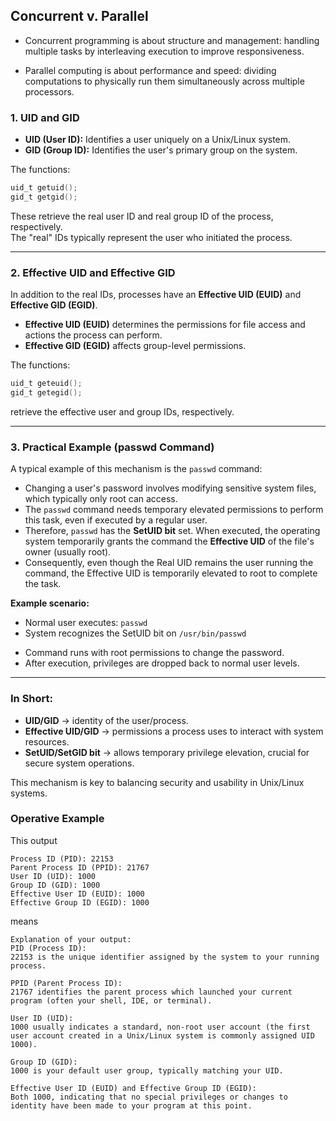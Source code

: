 ## Concurrent v. Parallel
- Concurrent programming is about structure and management: handling multiple tasks by interleaving execution to improve responsiveness.

- Parallel computing is about performance and speed: dividing computations to physically run them simultaneously across multiple processors.

### **1. UID and GID**

- **UID (User ID):** Identifies a user uniquely on a Unix/Linux system.
- **GID (Group ID):** Identifies the user's primary group on the system.

The functions:
```c
uid_t getuid();
gid_t getgid();
```
These retrieve the real user ID and real group ID of the process, respectively.  
The "real" IDs typically represent the user who initiated the process.

---

### **2. Effective UID and Effective GID**

In addition to the real IDs, processes have an **Effective UID (EUID)** and **Effective GID (EGID)**.

- **Effective UID (EUID)** determines the permissions for file access and actions the process can perform.
- **Effective GID (EGID)** affects group-level permissions.

The functions:
```c
uid_t geteuid();
gid_t getegid();
```
retrieve the effective user and group IDs, respectively.

---

### **3. Practical Example (passwd Command)**

A typical example of this mechanism is the `passwd` command:

- Changing a user's password involves modifying sensitive system files, which typically only root can access.
- The `passwd` command needs temporary elevated permissions to perform this task, even if executed by a regular user.
- Therefore, `passwd` has the **SetUID bit** set. When executed, the operating system temporarily grants the command the **Effective UID** of the file's owner (usually root).
- Consequently, even though the Real UID remains the user running the command, the Effective UID is temporarily elevated to root to complete the task.

**Example scenario:**
- Normal user executes: `passwd`
- System recognizes the SetUID bit on `/usr/bin/passwd`
<!-- - Temporarily elevates the command’s Effective UID to root. -->
- Command runs with root permissions to change the password.
- After execution, privileges are dropped back to normal user levels.

---

### **In Short:**
- **UID/GID** → identity of the user/process.
- **Effective UID/GID** → permissions a process uses to interact with system resources.
- **SetUID/SetGID bit** → allows temporary privilege elevation, crucial for secure system operations.

This mechanism is key to balancing security and usability in Unix/Linux systems.

### Operative Example

This output
```shell
Process ID (PID): 22153
Parent Process ID (PPID): 21767
User ID (UID): 1000
Group ID (GID): 1000
Effective User ID (EUID): 1000
Effective Group ID (EGID): 1000
```

means
```text
Explanation of your output:
PID (Process ID):
22153 is the unique identifier assigned by the system to your running process.

PPID (Parent Process ID):
21767 identifies the parent process which launched your current program (often your shell, IDE, or terminal).

User ID (UID):
1000 usually indicates a standard, non-root user account (the first user account created in a Unix/Linux system is commonly assigned UID 1000).

Group ID (GID):
1000 is your default user group, typically matching your UID.

Effective User ID (EUID) and Effective Group ID (EGID):
Both 1000, indicating that no special privileges or changes to identity have been made to your program at this point.
```

